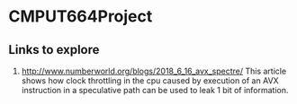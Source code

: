 # CMPUT664Project

## Links to explore
1. http://www.numberworld.org/blogs/2018_6_16_avx_spectre/ 
  This article shows how clock throttling in the cpu caused by execution of an AVX instruction in a speculative path can be used to leak 1 bit of information. 
